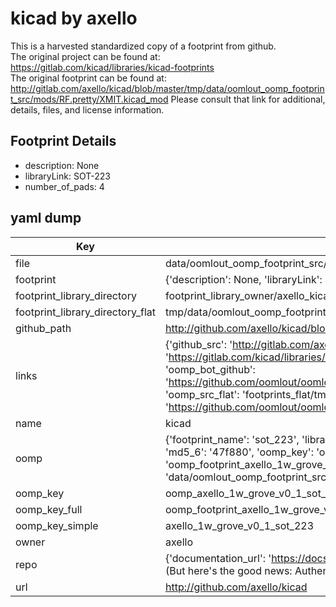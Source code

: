 # kicad by axello  
This is a harvested standardized copy of a footprint from github.  
The original project can be found at:  
https://gitlab.com/kicad/libraries/kicad-footprints  
The original footprint can be found at:
http://gitlab.com/axello/kicad/blob/master/tmp/data/oomlout_oomp_footprint_src/mods/RF.pretty/XMIT.kicad_mod
Please consult that link for additional, details, files, and license information.  
## Footprint Details
* description: None  
* libraryLink: SOT-223  
* number_of_pads: 4  
## yaml dump  
| Key | Value |  
| --- | --- |  
| file | data/oomlout_oomp_footprint_src/kicad/6.0/projects/1w-grove-v0.1/1w-grove-v0.1.pretty/SOT-223.kicad_mod |  
| footprint | {'description': None, 'libraryLink': 'SOT-223', 'number_of_pads': 4} |  
| footprint_library_directory | footprint_library_owner/axello_kicad |  
| footprint_library_directory_flat | tmp/data/oomlout_oomp_footprint_src/footprints_flat/axello_1w_grove_v0_1_sot_223/working |  
| github_path | http://github.com/axello/kicad/blob/master/tmp/data/oomlout_oomp_footprint_src/6.0/projects/1w-grove-v0.1/1w-grove-v0.1.pretty/SOT-223.kicad_mod |  
| links | {'github_src': 'http://gitlab.com/axello/kicad/blob/master/tmp/data/oomlout_oomp_footprint_src/mods/RF.pretty/XMIT.kicad_mod', 'github_src_repo': 'https://gitlab.com/kicad/libraries/kicad-footprints', 'oomp_bot': 'tmp/data/oomlout_oomp_footprint_src/footprints/axello_1w_grove_v0_1_sot_223/working', 'oomp_bot_github': 'https://github.com/oomlout/oomlout_oomp_footprint_bot/tree/main/tmp/data/oomlout_oomp_footprint_src/footprints/axello_1w_grove_v0_1_sot_223/working', 'oomp_src_flat': 'footprints_flat/tmp/data/oomlout_oomp_footprint_src/footprints_flat/axello_1w_grove_v0_1_sot_223/working', 'oomp_src_flat_github': 'https://github.com/oomlout/oomlout_oomp_footprint_src/tree/main/tmp/data/oomlout_oomp_footprint_src/footprints_flat/axello_1w_grove_v0_1_sot_223/working'} |  
| name | kicad |  
| oomp | {'footprint_name': 'sot_223', 'library_name': '1w_grove_v0_1', 'md5': '47f880d92d9fd37a1a6a6eae9e3e79af', 'md5_10': '47f880d92d', 'md5_5': '47f88', 'md5_6': '47f880', 'oomp_key': 'oomp_axello_1w_grove_v0_1_sot_223', 'oomp_key_extra': 'oomp_footprint_axello_1w_grove_v0_1_sot_223', 'oomp_key_full': 'oomp_footprint_axello_1w_grove_v0_1_sot_223_47f880', 'oomp_key_simple': 'axello_1w_grove_v0_1_sot_223', 'original_filename': 'data/oomlout_oomp_footprint_src/kicad/6.0/projects/1w-grove-v0.1/1w-grove-v0.1.pretty/SOT-223.kicad_mod', 'owner_name': 'axello'} |  
| oomp_key | oomp_axello_1w_grove_v0_1_sot_223 |  
| oomp_key_full | oomp_footprint_axello_1w_grove_v0_1_sot_223 |  
| oomp_key_simple | axello_1w_grove_v0_1_sot_223 |  
| owner | axello |  
| repo | {'documentation_url': 'https://docs.github.com/rest/overview/resources-in-the-rest-api#rate-limiting', 'message': "API rate limit exceeded for 84.66.142.224. (But here's the good news: Authenticated requests get a higher rate limit. Check out the documentation for more details.)"} |  
| url | http://github.com/axello/kicad |  

